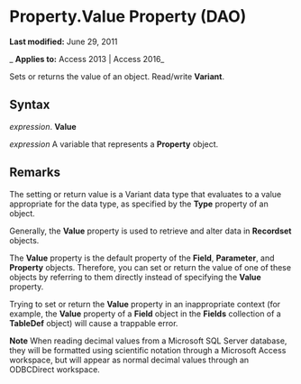 
# Property.Value Property (DAO)

 **Last modified:** June 29, 2011

 _ **Applies to:** Access 2013 | Access 2016_

Sets or returns the value of an object. Read/write  **Variant**.


## Syntax

 _expression_. **Value**

 _expression_ A variable that represents a **Property** object.


## Remarks

The setting or return value is a Variant data type that evaluates to a value appropriate for the data type, as specified by the  **Type** property of an object.

Generally, the  **Value** property is used to retrieve and alter data in **Recordset** objects.

The  **Value** property is the default property of the **Field**, **Parameter**, and **Property** objects. Therefore, you can set or return the value of one of these objects by referring to them directly instead of specifying the **Value** property.

Trying to set or return the  **Value** property in an inappropriate context (for example, the **Value** property of a **Field** object in the **Fields** collection of a **TableDef** object) will cause a trappable error.


 **Note**  When reading decimal values from a Microsoft SQL Server database, they will be formatted using scientific notation through a Microsoft Access workspace, but will appear as normal decimal values through an ODBCDirect workspace.

